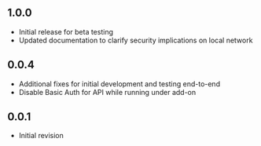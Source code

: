 <!-- https://developers.home-assistant.io/docs/add-ons/presentation#keeping-a-changelog -->

## 1.0.0

- Initial release for beta testing
- Updated documentation to clarify security implications on local network

## 0.0.4

- Additional fixes for initial development and testing end-to-end
- Disable Basic Auth for API while running under add-on

## 0.0.1

- Initial revision

